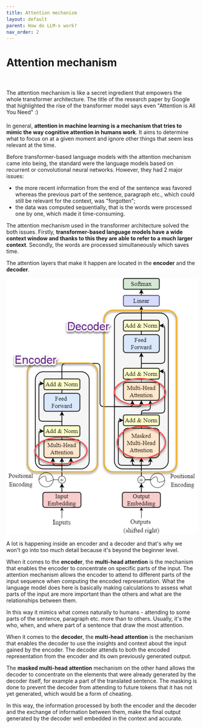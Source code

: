 ```yaml
---
title: Attention mechanism
layout: default
parent: How do LLM-s work?
nav_order: 2
---
```


# Attention mechanism

<p style= "padding: 35px 0px 5px;">The attention mechanism is like a secret ingredient that empowers the whole transformer architecture. The title of the research paper by Google that highlighted the rise of the transformer model says even "Attention is All You Need" :)</p>

In general, **attention in machine learning is a mechanism that tries to mimic the way cognitive attention in humans work**. It aims to determine what to focus on at a given moment and ignore other things that seem less relevant at the time. 

Before transformer-based language models with the attention mechanism came into being, the standard were the language models based on recurrent or convolutional neural networks.
However, they had 2 major issues:

- the more recent information from the end of the sentence was favored whereas the previous part of the sentence, paragraph etc., which could still be relevant for the context, was "forgotten";
- the data was computed sequentially, that is the words were processed one by one, which made it time-consuming.

The attention mechanism used in the transformer architecture solved the both issues. Firstly, **transformer-based language models have a wide context window and thanks to this they are able to refer to a much larger context**. Secondly, the words are processed simultaneously which saves time.

The attention layers that make it happen are located in the **encoder** and the **decoder**.

![attention mechanism](AttentionMechanism-1.png)

A lot is happening inside an encoder and a decoder and that's why we won't go into too much detail because it's beyond the beginner level.

When it comes to the **encoder**, the **multi-head attention** is the mechanism that enables the encoder to concentrate on specific parts of the input. The attention mechanism allows the encoder to attend to different parts of the input sequence when computing the encoded representation. What the language model does here is basically making calculations to assess what parts of the input are more important than the others and what are the relationships between them. 

In this way it mimics what comes naturally to humans - attending to some parts of the sentence, paragraph etc. more than to others. Usually, it's the who, when, and where part of a sentence that draw the most attention.

When it comes to the **decoder**, the **multi-head attention** is the mechanism that enables the decoder to use the insights and context about the input gained by the encoder. The decoder attends to both the encoded representation from the encoder and its own previously generated output. 

The **masked multi-head attention** mechanism on the other hand allows the decoder to concentrate on the elements that were already generated by the decoder itself, for example a part of the translated sentence. The masking is done to prevent the decoder from attending to future tokens that it has not yet generated, which would be a form of cheating.

In this way, the information processed by both the encoder and the decoder and the exchange of information between them, make the final output generated by the decoder well embedded in the context and accurate.
